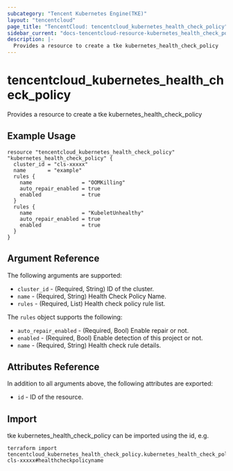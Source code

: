 ```yaml
---
subcategory: "Tencent Kubernetes Engine(TKE)"
layout: "tencentcloud"
page_title: "TencentCloud: tencentcloud_kubernetes_health_check_policy"
sidebar_current: "docs-tencentcloud-resource-kubernetes_health_check_policy"
description: |-
  Provides a resource to create a tke kubernetes_health_check_policy
---
```


# tencentcloud_kubernetes_health_check_policy

Provides a resource to create a tke kubernetes_health_check_policy

## Example Usage

```hcl
resource "tencentcloud_kubernetes_health_check_policy" "kubernetes_health_check_policy" {
  cluster_id = "cls-xxxxx"
  name       = "example"
  rules {
    name                = "OOMKilling"
    auto_repair_enabled = true
    enabled             = true
  }
  rules {
    name                = "KubeletUnhealthy"
    auto_repair_enabled = true
    enabled             = true
  }
}
```

## Argument Reference

The following arguments are supported:

* `cluster_id` - (Required, String) ID of the cluster.
* `name` - (Required, String) Health Check Policy Name.
* `rules` - (Required, List) Health check policy rule list.

The `rules` object supports the following:

* `auto_repair_enabled` - (Required, Bool) Enable repair or not.
* `enabled` - (Required, Bool) Enable detection of this project or not.
* `name` - (Required, String) Health check rule details.

## Attributes Reference

In addition to all arguments above, the following attributes are exported:

* `id` - ID of the resource.



## Import

tke kubernetes_health_check_policy can be imported using the id, e.g.

```
terraform import tencentcloud_kubernetes_health_check_policy.kubernetes_health_check_policy cls-xxxxx#healthcheckpolicyname
```


